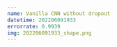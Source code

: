 ```yaml
---
name: Vanilla CNN without dropout
datetime: 202206091933
errorrate: 0.9939
img: 202206091933_shape.png
---
```

